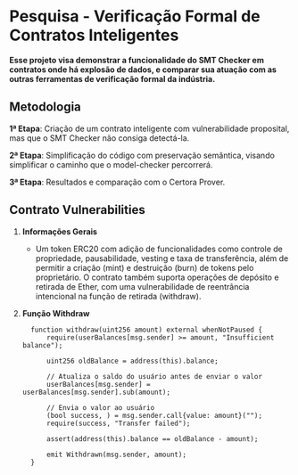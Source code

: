 # Pesquisa - Verificação Formal de Contratos Inteligentes

**Esse projeto visa demonstrar a funcionalidade do SMT Checker em contratos onde há explosão de dados, e comparar sua atuação com as outras ferramentas de verificação formal da indústria.**

## Metodologia

**1ª Etapa**: Criação de um contrato inteligente com vulnerabilidade proposital, mas que o SMT Checker não consiga detectá-la.

**2ª Etapa**: Simplificação do código com preservação semântica, visando simplificar o caminho que o model-checker percorrerá.

**3ª Etapa**: Resultados e comparação com o Certora Prover.

## Contrato Vulnerabilities

1. **Informações Gerais**

   - Um token ERC20 com adição de funcionalidades como controle de propriedade, pausabilidade, vesting e taxa de transferência, além de permitir a criação (mint) e destruição (burn) de tokens pelo proprietário. O contrato também suporta operações de depósito e retirada de Ether, com uma vulnerabilidade de reentrância intencional na função de retirada (withdraw).
  
2. **Função Withdraw**


         function withdraw(uint256 amount) external whenNotPaused {
             require(userBalances[msg.sender] >= amount, "Insufficient balance");
         
             uint256 oldBalance = address(this).balance;
         
             // Atualiza o saldo do usuário antes de enviar o valor
             userBalances[msg.sender] = userBalances[msg.sender].sub(amount);
         
             // Envia o valor ao usuário
             (bool success, ) = msg.sender.call{value: amount}("");
             require(success, "Transfer failed");
         
             assert(address(this).balance == oldBalance - amount);
         
             emit Withdrawn(msg.sender, amount);
         }
   




